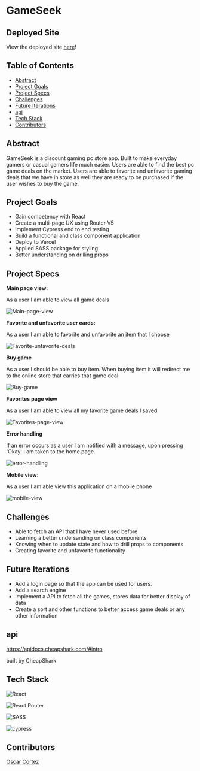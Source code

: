 # GameSeek

## Deployed Site

View the deployed site [here](https://game-seek.vercel.app/)!

## Table of Contents   

- [Abstract](#abstract)
- [Project Goals](#project-goals)
- [Project Specs](#project-specs)
- [Challenges](#challenges)
- [Future Iterations](#future-iterations)
- [api](#api)
- [Tech Stack](#tech-stack)
- [Contributors](#contributors)

## Abstract

GameSeek is a discount gaming pc store app. Built to make everyday gamers or casual gamers life much easier. Users are able to find the best pc game deals on the market. Users are able to favorite and unfavorite gaming deals that we have in store as well they are ready to be purchased if the user wishes to buy the game. 

## Project Goals

- Gain competency with React 
- Create a multi-page UX using Router V5
- Implement Cypress end to end testing
- Build a functional and class component application
- Deploy to Vercel
- Applied SASS package for styling
- Better understanding on drilling props


## Project Specs


**Main page view:**

As a user I am able to view all game deals

![Main-page-view](https://media.giphy.com/media/0f3e04b5Ub1XkQqtge/giphy.gif)

**Favorite and unfavorite user cards:**

As a user I am able to favorite and unfavorite an item that I choose

![Favorite-unfavorite-deals](https://media.giphy.com/media/3q14xy4OYSZWcFHl2z/giphy.gif)

**Buy game**

As a user I should be able to buy item. When buying item it will redirect me to the online store that carries that game deal

![Buy-game](https://media.giphy.com/media/snw4TWqiWlqWXn1eRC/giphy.gif)

**Favorites page view**

As a user I am able to view all my favorite game deals I saved

![Favorites-page-view](https://media.giphy.com/media/m0uzhEIzlJQyiad52M/giphy.gif)

**Error handling**

If an error occurs as a user I am notified with a message, upon pressing 'Okay' I am taken to the home page.

![error-handling](https://media.giphy.com/media/0Bc93ED0hc2NdZMSUv/giphy.gif)

**Mobile view:**

As a user I am able view this application on a mobile phone

![mobile-view](https://media.giphy.com/media/mGkmte60rrsXygQ4sB/giphy.gif)


## Challenges

- Able to fetch an API that I have never used before
- Learning a better undersanding on class components
- Knowing when to update state and how to drill props to components
- Creating favorite and unfavorite functionality

## Future Iterations

- Add a login page so that the app can be used for users.
- Add a search engine
- Implement a API to fetch all the games, stores data for better display of data
- Create a sort and other functions to better access game deals or any other information

## api
https://apidocs.cheapshark.com/#intro

built by CheapShark

## Tech Stack

![React](https://img.shields.io/badge/react-%2320232a.svg?style=for-the-badge&logo=react&logoColor=%2361DAFB)

![React Router](https://img.shields.io/badge/React_Router-CA4245?style=for-the-badge&logo=react-router&logoColor=white)

![SASS](https://img.shields.io/badge/SASS-hotpink.svg?style=for-the-badge&logo=SASS&logoColor=white)

![cypress](https://img.shields.io/badge/-cypress-%23E5E5E5?style=for-the-badge&logo=cypress&logoColor=058a5e)

## Contributors

[Oscar Cortez](https://github.com/oacortez)
